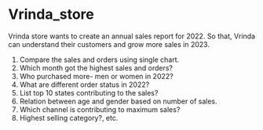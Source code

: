 # Vrinda_store
Vrinda store wants to create an annual sales report for 2022. So that, Vrinda can understand their customers and grow more sales in 2023.
1) Compare the sales and orders using single chart.
2) Which month got the highest sales and orders?
3) Who purchased more- men or women in 2022?
4) What are different order status in 2022?
5) List top 10 states contributing to the sales?
6) Relation between age and gender based on number of sales.
7) Which channel is contributing to maximum sales?
8) Highest selling category?, etc.
